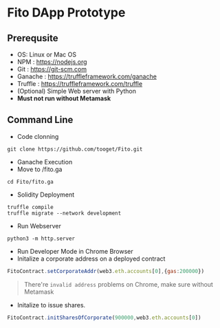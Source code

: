 # Fito DApp Prototype

## Prerequsite
 - OS: Linux or Mac OS
 - NPM : https://nodejs.org
 - Git : https://git-scm.com
 - Ganache : https://truffleframework.com/ganache
 - Truffle : https://truffleframework.com/truffle
 - (Optional) Simple Web server with Python
 - **Must not run without Metamask**

 ## Command Line
  - Code clonning
```shell
git clone https://github.com/tooget/Fito.git
```
  - Ganache Execution
  - Move to /fito.ga
```shell
cd Fito/fito.ga
```
  - Solidity Deployment
```shell
truffle compile
truffle migrate --network development
```
  - Run Webserver
```shell
python3 -m http.server
```
  - Run Developer Mode in Chrome Browser
  - Initalize a corporate address on a deployed contract
```javascript
FitoContract.setCorporateAddr(web3.eth.accounts[0],{gas:200000})
```
  > There're `invalid address` problems on Chrome, make sure without Metamask
  - Initalize to issue shares.
```javascript
FitoContract.initSharesOfCorporate(900000,web3.eth.accounts[0])
```